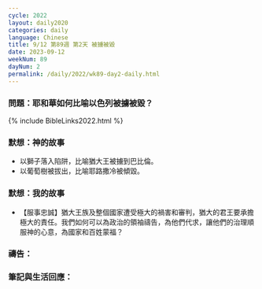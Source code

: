 ```yaml
---
cycle: 2022
layout: daily2020
categories: daily
language: Chinese
title: 9/12 第89週 第2天 被擄被毀
date: 2023-09-12
weekNum: 89
dayNum: 2
permalink: /daily/2022/wk89-day2-daily.html
---
```


### 問題：耶和華如何比喻以色列被擄被毀？

{% include BibleLinks2022.html %}

### 默想：神的故事
+ 以獅子落入陷阱，比喻猶大王被擄到巴比倫。
+ 以葡萄樹被拔出，比喻耶路撒冷被傾毀。

### 默想：我的故事
+ 【服事忠誠】猶大王族及整個國家遭受極大的禍害和審判，猶大的君王要承擔極大的責任。我們如何可以為政治的領袖禱告，為他們代求，讓他們的治理順服神的心意，為國家和百姓蒙福？

### 禱告：

### 筆記與生活回應：
